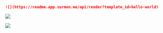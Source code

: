 ```markdown
![](https://readme.app.surmon.me/api/render?template_id=hello-world)
```

![](https://readme.app.surmon.me/api/render?template_id=hello-world)

![](https://readme.app.surmon.me/api/render?template_id=hello-world&params.theme=dark)
